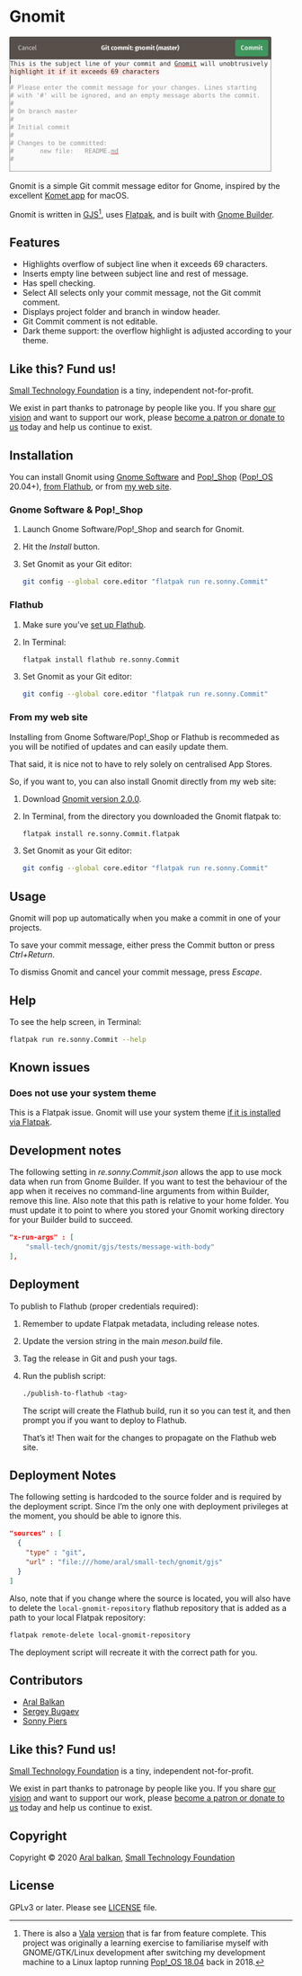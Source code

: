# Gnomit

<img src="gnomit.png" width="466" height="240" alt="Screenshot of Gnomit showing the overflow highlighting on the subject line and the automatically inserted empty line between the subject line and the rest of the commit message."/>

Gnomit is a simple Git commit message editor for Gnome, inspired by the excellent [Komet app](https://github.com/zorgiepoo/Komet) for macOS.

Gnomit is written in [GJS](https://gitlab.gnome.org/GNOME/gjs/wikis/Home)[^1], uses [Flatpak](https://www.flatpak.org/), and is built with [Gnome Builder](https://wiki.gnome.org/Apps/Builder).

## Features

  - Highlights overflow of subject line when it exceeds 69 characters.
  - Inserts empty line between subject line and rest of message.
  - Has spell checking.
  - Select All selects only your commit message, not the Git commit comment.
  - Displays project folder and branch in window header.
  - Git Commit comment is not editable.
  - Dark theme support: the overflow highlight is adjusted according to your theme.

## Like this? Fund us!

[Small Technology Foundation](https://small-tech.org) is a tiny, independent not-for-profit.

We exist in part thanks to patronage by people like you. If you share [our vision](https://small-tech.org/about/#small-technology) and want to support our work, please [become a patron or donate to us](https://small-tech.org/fund-us) today and help us continue to exist.

## Installation

You can install Gnomit using [Gnome Software](https://wiki.gnome.org/Apps/Software) and [Pop!_Shop](https://github.com/pop-os/shop) ([Pop!_OS](https://system76.com/pop) 20.04+), [from Flathub](https://flathub.org/apps/details/re.sonny.Commit), or from [my web site](https://ar.al).

### Gnome Software & Pop!_Shop

1. Launch Gnome Software/Pop!_Shop and search for Gnomit.
2. Hit the _Install_ button.
3. Set Gnomit as your Git editor:

    ```sh
    git config --global core.editor "flatpak run re.sonny.Commit"
    ```

### Flathub

1. Make sure you’ve [set up Flathub](https://flatpak.org/setup/).

2. In Terminal:

    ```sh
    flatpak install flathub re.sonny.Commit
    ```

3. Set Gnomit as your Git editor:

    ```sh
    git config --global core.editor "flatpak run re.sonny.Commit"
    ```

### From my web site

Installing from Gnome Software/Pop!_Shop or Flathub is recommeded as you will be notified of updates and can easily update them.

That said, it is nice not to have to rely solely on centralised App Stores.

So, if you want to, you can also install Gnomit directly from my web site:

  1. Download [Gnomit version 2.0.0](https://ar.al/downloads/gnomit/2.0.0/re.sonny.Commit.flatpak).

  2. In Terminal, from the directory you downloaded the Gnomit flatpak to:

      ```sh
      flatpak install re.sonny.Commit.flatpak
      ```

  3. Set Gnomit as your Git editor:

      ```sh
      git config --global core.editor "flatpak run re.sonny.Commit"
      ```

## Usage

Gnomit will pop up automatically when you make a commit in one of your projects.

To save your commit message, either press the Commit button or press _Ctrl+Return_.

To dismiss Gnomit and cancel your commit message, press _Escape_.

## Help

To see the help screen, in Terminal:

```sh
flatpak run re.sonny.Commit --help
```

## Known issues

### Does not use your system theme

This is a Flatpak issue. Gnomit will use your system theme [if it is installed via Flatpak](https://www.linuxuprising.com/2018/05/how-to-get-flatpak-apps-to-use-correct.html).

## Development notes

The following setting in _re.sonny.Commit.json_ allows the app to use mock data when run from Gnome Builder. If you want to test the behaviour of the app when it receives no command-line arguments from within Builder, remove this line. Also note that this path is relative to your home folder. You must update it to point to where you stored your Gnomit working directory for your Builder build to succeed.

```json
"x-run-args" : [
    "small-tech/gnomit/gjs/tests/message-with-body"
],
```

## Deployment

To publish to Flathub (proper credentials required):

1. Remember to update Flatpak metadata, including release notes.
2. Update the version string in the main _meson.build_ file.
3. Tag the release in Git and push your tags.
4. Run the publish script:

    ```sh
    ./publish-to-flathub <tag>
    ```

    The script will create the Flathub build, run it so you can test it, and then prompt you if you want to deploy to Flathub.

    That’s it! Then wait for the changes to propagate on the Flathub web site.

## Deployment Notes

The following setting is hardcoded to the source folder and is required by the deployment script. Since I’m the only one with deployment privileges at the moment, you should be able to ignore this.

```json
"sources" : [
  {
    "type" : "git",
    "url" : "file:///home/aral/small-tech/gnomit/gjs"
  }
]
```

Also, note that if you change where the source is located, you will also have to delete the `local-gnomit-repository` flathub repository that is added as a path to your local Flatpak repository:

```sh
flatpak remote-delete local-gnomit-repository
```

The deployment script will recreate it with the correct path for you.

## Contributors

  * [Aral Balkan](https://ar.al)
  * [Sergey Bugaev](https://mastodon.technology/@bugaevc)
  * [Sonny Piers](https://github.com/sonnyp)

## Like this? Fund us!

[Small Technology Foundation](https://small-tech.org) is a tiny, independent not-for-profit.

We exist in part thanks to patronage by people like you. If you share [our vision](https://small-tech.org/about/#small-technology) and want to support our work, please [become a patron or donate to us](https://small-tech.org/fund-us) today and help us continue to exist.

## Copyright

Copyright © 2020 [Aral balkan](https://ar.al), [Small Technology Foundation](https://small-tech.org)

## License

GPLv3 or later. Please see [LICENSE](https://source.small-tech.org/gnome/gnomit/blob/master/LICENSE) file.


[^1]: There is also a [Vala](https://wiki.gnome.org/Projects/Vala) [version](https://source.small-tech.org/gnome/gnomit/vala) that is far from feature complete. This project was originally a learning exercise to familiarise myself with GNOME/GTK/Linux development after switching my development machine to a Linux laptop running [Pop!_OS 18.04](https://ar.al/2018/07/26/popos-18.04-the-state-of-the-art-in-linux-on-desktop/) back in 2018.
